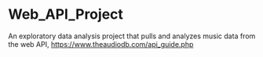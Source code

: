 # Web_API_Project
An exploratory data analysis project that pulls and analyzes music data from the web API, https://www.theaudiodb.com/api_guide.php
